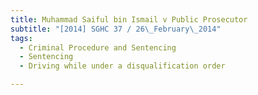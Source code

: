 ```yaml
---
title: Muhammad Saiful bin Ismail v Public Prosecutor 
subtitle: "[2014] SGHC 37 / 26\_February\_2014"
tags:
  - Criminal Procedure and Sentencing
  - Sentencing
  - Driving while under a disqualification order

---
```


